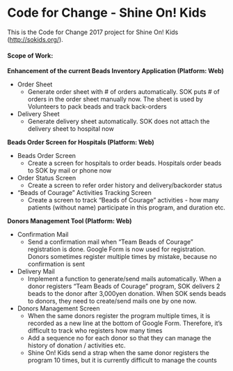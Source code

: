 # Code for Change - Shine On! Kids

This is the Code for Change 2017 project for Shine On! Kids (http://sokids.org/).

#### Scope of Work:

**Enhancement of the current Beads Inventory Application (Platform: Web)​**
* Order Sheet​
  * Generate order sheet with # of orders automatically. SOK puts # of orders in the order sheet manually now. The sheet is used by Volunteers to pack beads and track back-orders​
* Delivery Sheet​
  * Generate delivery sheet automatically. SOK does not attach the delivery sheet to hospital now


**Beads Order Screen for Hospitals (Platform: Web)**
* Beads Order Screen​
  * Create a screen for hospitals to order beads. Hospitals order beads to SOK by mail or phone now​
* Order Status Screen​
  * Create a screen to refer order history and delivery/backorder status​
* “Beads of Courage” Activities Tracking Screen​
  * Create a screen to track “Beads of Courage” activities - how many patients (without name) participate in this program, and duration etc.​

  
**Donors Management Tool (Platform: Web)​**
* Confirmation Mail​
  * Send a confirmation mail when “Team Beads of Courage” registration is done. Google Form is now used for registration. Donors sometimes register multiple times by mistake, because no confirmation is sent​
* Delivery Mail​
  * Implement a function to generate/send mails automatically. When a donor registers “Team Beads of Courage” program, SOK delivers 2 beads to the donor after 3,000yen donation.  When SOK sends beads to donors, they need to create/send mails one by one now. ​
* Donors Management Screen​
  * When the same donors register the program multiple times, it is recorded as a new line at the bottom of Google Form. Therefore, it’s difficult to track who registers how many times​
  * Add a sequence no for each donor so that they can manage the history of donation / activities etc.​
  * Shine On! Kids send a strap when the same donor registers the program 10 times, but it is currently difficult to manage the counts
